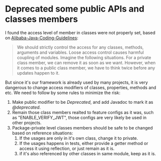 # Deprecated some public APIs and classes members

I found the access level of member in classes were not properly set, based on [Alibaba-Java-Coding-Guidelines](https://github.com/alibaba/Alibaba-Java-Coding-Guidelines):

> We should strictly control the access for any classes, methods, arguments and variables. Loose access control causes harmful coupling of modules. Imagine the following situations. For a private class member, we can remove it as soon as we want. However, when it comes to a public class member, we have to think twice before any updates happen to it.

But since it's our framework is already used by many projects, it is very dangerous to change  access modifiers of classes, properties, methods and etc. We need to follow by some rules to minimize the risk:

1. Make public modifier to be *Deprecated*, and add Javadoc to mark it as *@deprecated*.
2. Remain those class members realted to feature configs as it was, such as "ENABLE_VERIFY_JWT", those configs are very likely be used in other projects.
3. Package-private level classes members should be safe to be changed based on reference situations:
    1. If the usages are only in it's own class, change it to private.
    2. If the usages happens in tests, either provide a getter method or access it using reflection, or just remain as it is.
    3. if it's also referenced by other classes in same module, keep as it is.